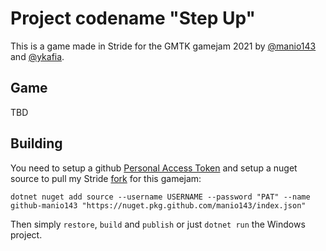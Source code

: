 # Project codename "Step Up"

This is a game made in Stride for the GMTK gamejam 2021 by [@manio143](https://github.com/manio143/) and [@ykafia](https://github.com/ykafia/).

## Game

TBD

## Building

You need to setup a github [Personal Access Token](https://docs.github.com/en/github/authenticating-to-github/keeping-your-account-and-data-secure/creating-a-personal-access-token)
and setup a nuget source to pull my Stride [fork](https://github.com/manio143/stride/tree/gmtk-gamejam-2021) for this gamejam:

```
dotnet nuget add source --username USERNAME --password "PAT" --name github-manio143 "https://nuget.pkg.github.com/manio143/index.json"
```

Then simply `restore`, `build` and `publish` or just `dotnet run` the Windows project.
